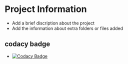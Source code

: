 # Project Information

* Add a brief discription about the project
* Add the information about extra folders or files added
## codacy badge

*  [![Codacy Badge](https://app.codacy.com/project/badge/Grade/5c312e904c2143a99193df4b94a67721)](https://www.codacy.com/gh/Arjun11210829/M1_ElectronicHelper/dashboard?utm_source=github.com&amp;utm_medium=referral&amp;utm_content=Arjun11210829/M1_ElectronicHelper&amp;utm_campaign=Badge_Grade)
